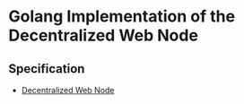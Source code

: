 # Golang Implementation of the Decentralized Web Node

## Specification

* [Decentralized Web Node](https://identity.foundation/decentralized-web-node/spec)